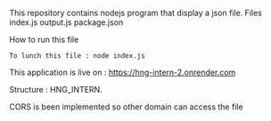 This repository contains nodejs program that display a json file.
Files
    index.js
    output.js
    package.json


How to run this file

    To lunch this file : node index.js


This application is live on : https://hng-intern-2.onrender.com


Structure : HNG_INTERN.

CORS is been implemented so other domain can access the file

